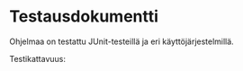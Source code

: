 # Testausdokumentti

Ohjelmaa on testattu JUnit-testeillä ja eri käyttöjärjestelmillä.

Testikattavuus: 

<img src="">
